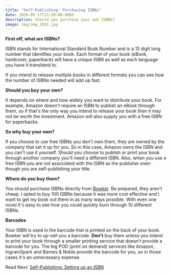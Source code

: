 ```yaml
---
title: "Self-Publishing: Purchasing ISBNs"
date: 2020-05-17T21:58:00.000Z
description: Should you purchase your own ISBNs?
image: img/img_2031.jpg
---
```

**First off, what are ISBNs?**

ISBN stands for International Standard Book Number and is a 13 digit long number that identifies your book. Each format of your book (eBook, hardcover, paperback) will have a unique ISBN as well as each language you have it translated to. 

If you intend to release multiple books in different formats you can see how the number of ISBNs needed will add up fast.

**Should you buy your own?**

It depends on where and how widely you want to distribute your book. For example, Amazon doesn't require an ISBN to publish an eBook through them, so if that's the only way you intend to release your book then it may not be worth the investment. Amazon will also supply you with a free ISBN for paperbacks.

**So why buy your own?**

If you choose to use free ISBNs you don't own them, they are owned by the company that set it up for you. So in this case, Amazon owns the ISBN and you can't use it yourself. Should you choose to publish or print your book through another company you'll need a different ISBN. Also, when you use a free ISBN you are not associated with the ISBN as the publisher even though you are self-publishing your title.

**Where do you buy them?**

You should purchase ISBNs directly from [Bowker](https://www.myidentifiers.com/identify-protect-your-book/isbn/buy-isbn). Be prepared, they aren't cheap. I opted to buy 100 ISBNs because it was more cost effective and I want to get my book out there in as many ways possible. With even one novel it's easy to see how you could quickly burn through 10 different ISBNs.

**Barcodes**

Your ISBN is used in the barcode that is printed on the back of your book. Bowker will try to up-sell you a barcode. **Don't** buy them unless you intend to print your book through a smaller printing service that doesn't provide a barcode for you. The big POD (print on demand) services like Amazon, IngramSpark and Barnes & Noble provide the barcode for you, so in those cases it's an unnecessary expense.

Read Next: [Self-Publishing: Setting up an ISBN](/post/self-publishing-setting-up-an-isbn)